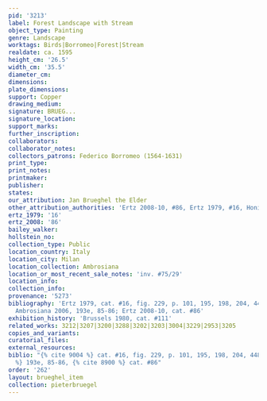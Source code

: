 ```yaml
---
pid: '3213'
label: Forest Landscape with Stream
object_type: Painting
genre: Landscape
worktags: Birds|Borromeo|Forest|Stream
realdate: ca. 1595
height_cm: '26.5'
width_cm: '35.5'
diameter_cm:
dimensions:
plate_dimensions:
support: Copper
drawing_medium:
signature: BRUEG...
signature_location:
support_marks:
further_inscription:
collaborators:
collaborator_notes:
collectors_patrons: Federico Borromeo (1564-1631)
print_type:
print_notes:
printmaker:
publisher:
states:
our_attribution: Jan Brueghel the Elder
other_attribution_authorities: 'Ertz 2008-10, #86, Ertz 1979, #16, Honig database'
ertz_1979: '16'
ertz_2008: '86'
bailey_walker:
hollstein_no:
collection_type: Public
location_country: Italy
location_city: Milan
location_collection: Ambrosiana
location_or_most_recent_sale_notes: 'inv. #75/29'
location_info:
collection_info:
provenance: '5273'
bibliography: 'Ertz 1979, cat. #16, fig. 229, p. 101, 195, 198, 204, 448; Pijl in
  Ambrosiana 2006, 193e, 85-86; Ertz 2008-10, cat. #86'
exhibition_history: 'Brussels 1980, cat. #111'
related_works: 3212|3207|3200|3288|3202|3203|3004|3229|2953|3205
copies_and_variants:
curatorial_files:
external_resources:
biblio: "{% cite 9004 %} cat. #16, fig. 229, p. 101, 195, 198, 204, 448, {% cite 9291
  %} 193e, 85-86, {% cite 8900 %} cat. #86"
order: '262'
layout: brueghel_item
collection: pieterbruegel
---
```

